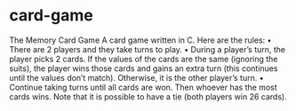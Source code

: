 # card-game
The Memory Card Game
A card game written in C.
Here are the rules:
• There are 2 players and they take turns to play.
• During a player’s turn, the player picks 2 cards. If the values of the cards are the same (ignoring
the suits), the player wins those cards and gains an extra turn (this continues until the values
don’t match). Otherwise, it is the other player’s turn.
• Continue taking turns until all cards are won. Then whoever has the most cards wins. Note that
it is possible to have a tie (both players win 26 cards).

